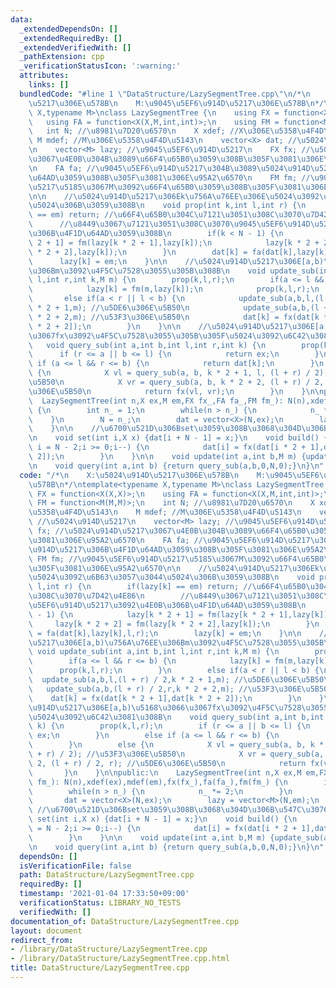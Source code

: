 ```yaml
---
data:
  _extendedDependsOn: []
  _extendedRequiredBy: []
  _extendedVerifiedWith: []
  _pathExtension: cpp
  _verificationStatusIcon: ':warning:'
  attributes:
    links: []
  bundledCode: "#line 1 \"DataStructure/LazySegmentTree.cpp\"\n/*\n    X:\u5024\u914D\
    \u5217\u306E\u578B\n    M:\u9045\u5EF6\u914D\u5217\u306E\u578B\n*/\ntemplate<typename\
    \ X,typename M>\nclass LazySegmentTree {\n    using FX = function<X(X,X)>;\n \
    \   using FA = function<X(X,M,int,int)>;\n    using FM = function<M(M,M)>;\n \
    \   int N; //\u8981\u7D20\u6570\n    X xdef; //X\u306E\u5358\u4F4D\u5143\n   \
    \ M mdef; //M\u306E\u5358\u4F4D\u5143\n    vector<X> dat; //\u5024\u914D\u5217\
    \n    vector<M> lazy; //\u9045\u5EF6\u914D\u5217\n    FX fx; //\u5024\u914D\u5217\
    \u3067\u4E0B\u304B\u3089\u66F4\u65B0\u3059\u308B\u305F\u3081\u306E\u95A2\u6570\
    \n    FA fa; //\u9045\u5EF6\u914D\u5217\u304B\u3089\u5024\u914D\u5217\u306B\u4F1D\
    \u64AD\u3059\u308B\u305F\u3081\u306E\u95A2\u6570\n    FM fm; //\u9045\u5EF6\u914D\
    \u5217\u5185\u3067M\u3092\u66F4\u65B0\u3059\u308B\u305F\u3081\u306E\u95A2\u6570\
    \n\n    //\u5024\u914D\u5217\u306Ek\u756A\u76EE\u306E\u5024\u3092\u6B63\u3057\u3044\
    \u5024\u306B\u3059\u308B\n    void prop(int k,int l,int r) {\n        if(lazy[k]\
    \ == em) return; //\u66F4\u65B0\u304C\u7121\u3051\u308C\u3070\u7D42\u4E86\n  \
    \      //\u8449\u3067\u7121\u3051\u308C\u3070\u9045\u5EF6\u914D\u5217\u3092\u4E0B\
    \u306B\u4F1D\u64AD\u3059\u308B\n        if(k < N - 1) {\n            lazy[k *\
    \ 2 + 1] = fm(lazy[k * 2 + 1],lazy[k]);\n            lazy[k * 2 + 2] = fm(lazy[k\
    \ * 2 + 2],lazy[k]);\n        }\n        dat[k] = fa(dat[k],lazy[k],l,r);\n  \
    \      lazy[k] = em;\n    }\n\n    //\u5024\u914D\u5217\u306E[a,b)\u756A\u76EE\
    \u306Bm\u3092\u4F5C\u7528\u3055\u305B\u308B\n    void update_sub(int a,int b,int\
    \ l,int r,int k,M m) {\n        prop(k,l,r);\n        if(a <= l && r <= b) {\n\
    \            lazy[k] = fm(m,lazy[k]);\n            prop(k,l,r);\n        }\n \
    \       else if(a < r || l < b) {\n            update_sub(a,b,l,(l + r) / 2,k\
    \ * 2 + 1,m); //\u5DE6\u306E\u5B50\n            update_sub(a,b,(l + r) / 2,r,k\
    \ * 2 + 2,m); //\u53F3\u306E\u5B50\n            dat[k] = fx(dat[k * 2 + 1],dat[k\
    \ * 2 + 2]);\n        }\n    }\n\n    //\u5024\u914D\u5217\u306E[a,b)\u5168\u3066\
    \u3067fx\u3092\u4F5C\u7528\u3055\u305B\u305F\u5024\u3092\u6C42\u3081\u308B\n \
    \   void query_sub(int a,int b,int l,int r,int k) {\n        prop(k,l,r);\n  \
    \      if (r <= a || b <= l) {\n            return ex;\n        }\n        else\
    \ if (a <= l && r <= b) {\n            return dat[k];\n        }\n        else\
    \ {\n            X vl = query_sub(a, b, k * 2 + 1, l, (l + r) / 2); //\u53F3\u306E\
    \u5B50\n            X vr = query_sub(a, b, k * 2 + 2, (l + r) / 2, r); //\u5DE6\
    \u306E\u5B50\n            return fx(vl, vr);\n        }\n    }\n\npublic:\n  \
    \  LazySegmentTree(int n,X ex,M em,FX fx_,FA fa_,FM fm_): N(n),xdef(ex),mdef(em),fx(fx_),fa(fa_),fm(fm_)\
    \ {\n        int n_ = 1;\n        while(n > n_) {\n            n_ *= 2;\n    \
    \    }\n        N = n_;\n        dat = vector<X>(N,ex);\n        lazy = vector<M>(N,em);\n\
    \    }\n\n    //\u6700\u521D\u306Bset\u3059\u308B\u3068\u304D\u306B\u547C\u3076\
    \n    void set(int i,X x) {dat[i + N - 1] = x;}\n    void build() {\n        for(int\
    \ i = N - 2;i >= 0;i--) {\n            dat[i] = fx(dat[i * 2 + 1],dat[i * 2 +\
    \ 2]);\n        }\n    }\n\n    void update(int a,int b,M m) {update_sub(a,b,0,N,m);}\n\
    \n    void query(int a,int b) {return query_sub(a,b,0,N,0);}\n}\n"
  code: "/*\n    X:\u5024\u914D\u5217\u306E\u578B\n    M:\u9045\u5EF6\u914D\u5217\u306E\
    \u578B\n*/\ntemplate<typename X,typename M>\nclass LazySegmentTree {\n    using\
    \ FX = function<X(X,X)>;\n    using FA = function<X(X,M,int,int)>;\n    using\
    \ FM = function<M(M,M)>;\n    int N; //\u8981\u7D20\u6570\n    X xdef; //X\u306E\
    \u5358\u4F4D\u5143\n    M mdef; //M\u306E\u5358\u4F4D\u5143\n    vector<X> dat;\
    \ //\u5024\u914D\u5217\n    vector<M> lazy; //\u9045\u5EF6\u914D\u5217\n    FX\
    \ fx; //\u5024\u914D\u5217\u3067\u4E0B\u304B\u3089\u66F4\u65B0\u3059\u308B\u305F\
    \u3081\u306E\u95A2\u6570\n    FA fa; //\u9045\u5EF6\u914D\u5217\u304B\u3089\u5024\
    \u914D\u5217\u306B\u4F1D\u64AD\u3059\u308B\u305F\u3081\u306E\u95A2\u6570\n   \
    \ FM fm; //\u9045\u5EF6\u914D\u5217\u5185\u3067M\u3092\u66F4\u65B0\u3059\u308B\
    \u305F\u3081\u306E\u95A2\u6570\n\n    //\u5024\u914D\u5217\u306Ek\u756A\u76EE\u306E\
    \u5024\u3092\u6B63\u3057\u3044\u5024\u306B\u3059\u308B\n    void prop(int k,int\
    \ l,int r) {\n        if(lazy[k] == em) return; //\u66F4\u65B0\u304C\u7121\u3051\
    \u308C\u3070\u7D42\u4E86\n        //\u8449\u3067\u7121\u3051\u308C\u3070\u9045\
    \u5EF6\u914D\u5217\u3092\u4E0B\u306B\u4F1D\u64AD\u3059\u308B\n        if(k < N\
    \ - 1) {\n            lazy[k * 2 + 1] = fm(lazy[k * 2 + 1],lazy[k]);\n       \
    \     lazy[k * 2 + 2] = fm(lazy[k * 2 + 2],lazy[k]);\n        }\n        dat[k]\
    \ = fa(dat[k],lazy[k],l,r);\n        lazy[k] = em;\n    }\n\n    //\u5024\u914D\
    \u5217\u306E[a,b)\u756A\u76EE\u306Bm\u3092\u4F5C\u7528\u3055\u305B\u308B\n   \
    \ void update_sub(int a,int b,int l,int r,int k,M m) {\n        prop(k,l,r);\n\
    \        if(a <= l && r <= b) {\n            lazy[k] = fm(m,lazy[k]);\n      \
    \      prop(k,l,r);\n        }\n        else if(a < r || l < b) {\n          \
    \  update_sub(a,b,l,(l + r) / 2,k * 2 + 1,m); //\u5DE6\u306E\u5B50\n         \
    \   update_sub(a,b,(l + r) / 2,r,k * 2 + 2,m); //\u53F3\u306E\u5B50\n        \
    \    dat[k] = fx(dat[k * 2 + 1],dat[k * 2 + 2]);\n        }\n    }\n\n    //\u5024\
    \u914D\u5217\u306E[a,b)\u5168\u3066\u3067fx\u3092\u4F5C\u7528\u3055\u305B\u305F\
    \u5024\u3092\u6C42\u3081\u308B\n    void query_sub(int a,int b,int l,int r,int\
    \ k) {\n        prop(k,l,r);\n        if (r <= a || b <= l) {\n            return\
    \ ex;\n        }\n        else if (a <= l && r <= b) {\n            return dat[k];\n\
    \        }\n        else {\n            X vl = query_sub(a, b, k * 2 + 1, l, (l\
    \ + r) / 2); //\u53F3\u306E\u5B50\n            X vr = query_sub(a, b, k * 2 +\
    \ 2, (l + r) / 2, r); //\u5DE6\u306E\u5B50\n            return fx(vl, vr);\n \
    \       }\n    }\n\npublic:\n    LazySegmentTree(int n,X ex,M em,FX fx_,FA fa_,FM\
    \ fm_): N(n),xdef(ex),mdef(em),fx(fx_),fa(fa_),fm(fm_) {\n        int n_ = 1;\n\
    \        while(n > n_) {\n            n_ *= 2;\n        }\n        N = n_;\n \
    \       dat = vector<X>(N,ex);\n        lazy = vector<M>(N,em);\n    }\n\n   \
    \ //\u6700\u521D\u306Bset\u3059\u308B\u3068\u304D\u306B\u547C\u3076\n    void\
    \ set(int i,X x) {dat[i + N - 1] = x;}\n    void build() {\n        for(int i\
    \ = N - 2;i >= 0;i--) {\n            dat[i] = fx(dat[i * 2 + 1],dat[i * 2 + 2]);\n\
    \        }\n    }\n\n    void update(int a,int b,M m) {update_sub(a,b,0,N,m);}\n\
    \n    void query(int a,int b) {return query_sub(a,b,0,N,0);}\n}\n"
  dependsOn: []
  isVerificationFile: false
  path: DataStructure/LazySegmentTree.cpp
  requiredBy: []
  timestamp: '2021-01-04 17:33:50+09:00'
  verificationStatus: LIBRARY_NO_TESTS
  verifiedWith: []
documentation_of: DataStructure/LazySegmentTree.cpp
layout: document
redirect_from:
- /library/DataStructure/LazySegmentTree.cpp
- /library/DataStructure/LazySegmentTree.cpp.html
title: DataStructure/LazySegmentTree.cpp
---
```

